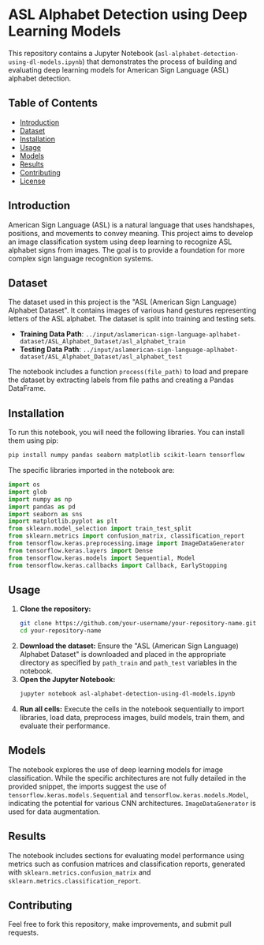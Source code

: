 # ASL Alphabet Detection using Deep Learning Models

This repository contains a Jupyter Notebook (`asl-alphabet-detection-using-dl-models.ipynb`) that demonstrates the process of building and evaluating deep learning models for American Sign Language (ASL) alphabet detection.

## Table of Contents

  * [Introduction](https://www.google.com/search?q=%23introduction)
  * [Dataset](https://www.google.com/search?q=%23dataset)
  * [Installation](https://www.google.com/search?q=%23installation)
  * [Usage](https://www.google.com/search?q=%23usage)
  * [Models](https://www.google.com/search?q=%23models)
  * [Results](https://www.google.com/search?q=%23results)
  * [Contributing](https://www.google.com/search?q=%23contributing)
  * [License](https://www.google.com/search?q=%23license)

## Introduction

American Sign Language (ASL) is a natural language that uses handshapes, positions, and movements to convey meaning. This project aims to develop an image classification system using deep learning to recognize ASL alphabet signs from images. The goal is to provide a foundation for more complex sign language recognition systems.

## Dataset

The dataset used in this project is the "ASL (American Sign Language) Alphabet Dataset". It contains images of various hand gestures representing letters of the ASL alphabet. The dataset is split into training and testing sets.

  * **Training Data Path**: `../input/aslamerican-sign-language-aplhabet-dataset/ASL_Alphabet_Dataset/asl_alphabet_train`
  * **Testing Data Path**: `../input/aslamerican-sign-language-aplhabet-dataset/ASL_Alphabet_Dataset/asl_alphabet_test`

The notebook includes a function `process(file_path)` to load and prepare the dataset by extracting labels from file paths and creating a Pandas DataFrame.

## Installation

To run this notebook, you will need the following libraries. You can install them using pip:

```bash
pip install numpy pandas seaborn matplotlib scikit-learn tensorflow
```

The specific libraries imported in the notebook are:

```python
import os
import glob
import numpy as np
import pandas as pd
import seaborn as sns
import matplotlib.pyplot as plt
from sklearn.model_selection import train_test_split
from sklearn.metrics import confusion_matrix, classification_report
from tensorflow.keras.preprocessing.image import ImageDataGenerator
from tensorflow.keras.layers import Dense
from tensorflow.keras.models import Sequential, Model
from tensorflow.keras.callbacks import Callback, EarlyStopping
```

## Usage

1.  **Clone the repository:**
    ```bash
    git clone https://github.com/your-username/your-repository-name.git
    cd your-repository-name
    ```
2.  **Download the dataset:** Ensure the "ASL (American Sign Language) Alphabet Dataset" is downloaded and placed in the appropriate directory as specified by `path_train` and `path_test` variables in the notebook.
3.  **Open the Jupyter Notebook:**
    ```bash
    jupyter notebook asl-alphabet-detection-using-dl-models.ipynb
    ```
4.  **Run all cells:** Execute the cells in the notebook sequentially to import libraries, load data, preprocess images, build models, train them, and evaluate their performance.

## Models

The notebook explores the use of deep learning models for image classification. While the specific architectures are not fully detailed in the provided snippet, the imports suggest the use of `tensorflow.keras.models.Sequential` and `tensorflow.keras.models.Model`, indicating the potential for various CNN architectures. `ImageDataGenerator` is used for data augmentation.

## Results

The notebook includes sections for evaluating model performance using metrics such as confusion matrices and classification reports, generated with `sklearn.metrics.confusion_matrix` and `sklearn.metrics.classification_report`.

## Contributing

Feel free to fork this repository, make improvements, and submit pull requests.


